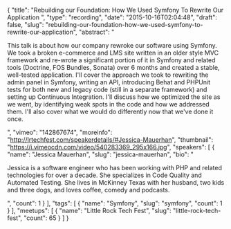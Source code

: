 {
  "title": "Rebuilding our Foundation: How We Used Symfony To Rewrite Our Application ",
  "type": "recording",
  "date": "2015-10-16T02:04:48",
  "draft": false,
  "slug": "rebuilding-our-foundation-how-we-used-symfony-to-rewrite-our-application",
  "abstract": "<p>This talk is about how our company rewroke our software using Symfony. We took a broken e-commerce and LMS site written in an older style MVC framework and re-wrote a significant portion of it in Symfony and related tools (Doctrine, FOS Bundles, Sonata) over 6 months and created a stable, well-tested application. I'll cover the approach we took to rewriting the admin panel in Symfony, writing an API, introducing Behat and PHPUnit tests for both new and legacy code (still in a separate framework) and setting up Continuous Integration. I'll discuss how we optimized the site as we went, by identifying weak spots in the code and how we addressed them. I'll also cover what we would do differently now that we've done it once.</p>",
  "vimeo": "142867674",
  "moreinfo": "http://lrtechfest.com/speakerdetails/#Jessica-Mauerhan",
  "thumbnail": "https://i.vimeocdn.com/video/540283369_295x166.jpg",
  "speakers": [
    {
      "name": "Jessica Mauerhan",
      "slug": "jessica-mauerhan",
      "bio": "<p>Jessica is a software engineer who has been working with PHP and related technologies for over a decade. She specializes in Code Quality and Automated Testing. She lives in McKinney Texas with her husband, two kids and three dogs, and loves coffee, comedy and podcasts.</p>",
      "count": 1
    }
  ],
  "tags": [
    {
      "name": "Symfony",
      "slug": "symfony",
      "count": 1
    }
  ],
  "meetups": [
    {
      "name": "Little Rock Tech Fest",
      "slug": "little-rock-tech-fest",
      "count": 65
    }
  ]
}